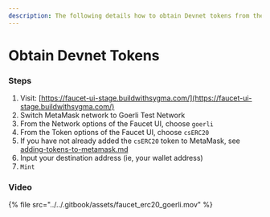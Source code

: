 ```yaml
---
description: The following details how to obtain Devnet tokens from the Faucet UI.
---
```


# Obtain Devnet Tokens

### Steps

1. Visit: [https://faucet-ui-stage.buildwithsygma.com/](https://faucet-ui-stage.buildwithsygma.com/)
2. Switch MetaMask network to Goerli Test Network
3. From the Network options of the Faucet UI, choose `goerli`
4. From the Token options of the Faucet UI, choose `csERC20`
5. If you have not already added the `csERC20` token to MetaMask, see [adding-tokens-to-metamask.md](adding-tokens-to-metamask.md "mention")
6. Input your destination address (ie, your wallet address)
7. `Mint`

### Video

{% file src="../../.gitbook/assets/faucet_erc20_goerli.mov" %}
